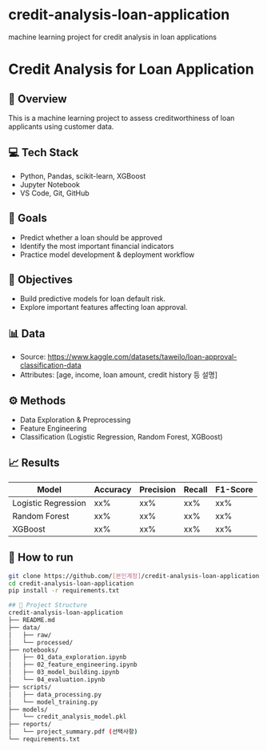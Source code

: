 # credit-analysis-loan-application

machine learning project for credit analysis in loan applications

# Credit Analysis for Loan Application

## 📌 Overview

This is a machine learning project to assess creditworthiness of loan applicants using customer data.

## 💻 Tech Stack

- Python, Pandas, scikit-learn, XGBoost
- Jupyter Notebook
- VS Code, Git, GitHub

## 🧠 Goals

- Predict whether a loan should be approved
- Identify the most important financial indicators
- Practice model development & deployment workflow

## 🎯 Objectives

- Build predictive models for loan default risk.
- Explore important features affecting loan approval.

## 📊 Data

- Source: https://www.kaggle.com/datasets/taweilo/loan-approval-classification-data
- Attributes: [age, income, loan amount, credit history 등 설명]

## ⚙️ Methods

- Data Exploration & Preprocessing
- Feature Engineering
- Classification (Logistic Regression, Random Forest, XGBoost)

## 📈 Results

| Model               | Accuracy | Precision | Recall | F1-Score |
| ------------------- | -------- | --------- | ------ | -------- |
| Logistic Regression | xx%      | xx%       | xx%    | xx%      |
| Random Forest       | xx%      | xx%       | xx%    | xx%      |
| XGBoost             | xx%      | xx%       | xx%    | xx%      |

## 🚀 How to run

```bash
git clone https://github.com/[본인계정]/credit-analysis-loan-application.git
cd credit-analysis-loan-application
pip install -r requirements.txt

## 📁 Project Structure
credit-analysis-loan-application
├── README.md
├── data/
│   ├── raw/
│   └── processed/
├── notebooks/
│   ├── 01_data_exploration.ipynb
│   ├── 02_feature_engineering.ipynb
│   ├── 03_model_building.ipynb
│   └── 04_evaluation.ipynb
├── scripts/
│   ├── data_processing.py
│   └── model_training.py
├── models/
│   └── credit_analysis_model.pkl
├── reports/
│   └── project_summary.pdf (선택사항)
└── requirements.txt
```
